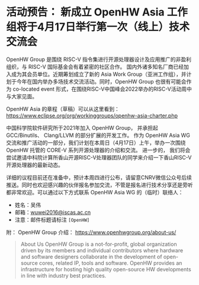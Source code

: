# 活动预告： 新成立 OpenHW Asia 工作组将于4月17日举行第一次（线上）技术交流会

OpenHW Group 是围绕 RISC-V 指令集进行开源处理器设计及应用推广的非盈利组织，与 RISC-V 国际基金会有着紧密的社区合作。 国内外诸多知名厂商已经加入成为其会员单位。近期筹划成立了新的 Asia Work Group（亚洲工作组），并计划于今年在国内举办多场技术交流活动。同时，OpenHW Group 也很有可能会作为 co-located event 形式，在围绕RISC-V中国峰会2022举办的RISC-V活动周中与大家见面。

OpenHW Asia 的章程（草稿）可以从这里看到：
https://www.eclipse.org/org/workinggroups/openhw-asia-charter.php

中国科学院软件研究所于2021年加入 OpenHW Group， 并承担起 GCC/Binutils、 Clang/LLVM 的部分扩展的开发工作。 作为 OpenHW Asia WG 交流和推广活动的一部分，我们计划在本周日（4月17日）上午，举办一次围绕 OpenHW 托管的 CORE-V 系列开源处理器的介绍和交流。 进一步的， 我们将会尝试邀请中科院计算所香山开源RISC-V处理器团队的同学来介绍一下香山RISC-V开源处理器的最新动态。

详细的议程目前还在准备中，预计本周四进行公布，请留意CNRV微信公众号后续推送。同时也欢迎感兴趣的伙伴报名参加交流，不管是报名进行技术分享还是旁听都非常欢迎。可以通过以下方式联系 OpenHW Asia WG 的（临时）联络人：

- 姓名：吴伟
- 邮箱：wuwei2016@iscas.ac.cn
- 注意：邮件标题请标注 `[OpenHW]`

附： OpenHW Group 介绍：
https://www.openhwgroup.org/about-us/

> About Us
OpenHW Group is a not-for-profit, global organization driven by its members and individual contributors where hardware and software designers collaborate in the development of open-source cores, related IP, tools and software. OpenHW provides an infrastructure for hosting high quality open-source HW developments in line with industry best practices.
